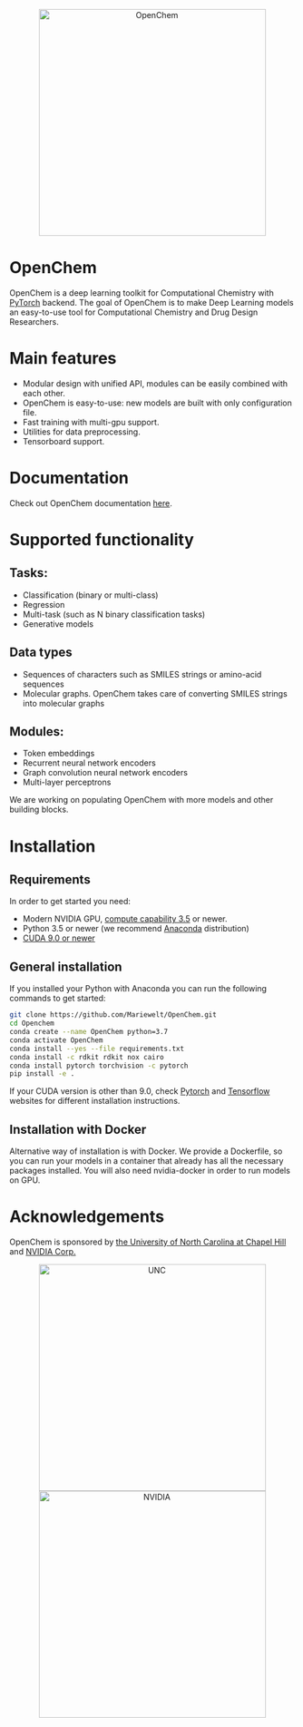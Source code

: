 <p align="center">
  <img align="middle" src="./docs/logo.png" alt="OpenChem" width="400px" class="center">
 </p>

# OpenChem

OpenChem is a deep learning toolkit for Computational Chemistry with [PyTorch](https://pytorch.org) backend. The goal of OpenChem is to make Deep Learning models an easy-to-use tool for Computational Chemistry and Drug Design Researchers. 

# Main features

* Modular design with unified API, modules can be easily combined with each other.
* OpenChem is easy-to-use: new models are built with only configuration file.
* Fast training with multi-gpu support.
* Utilities for data preprocessing.
* Tensorboard support.

# Documentation

Check out OpenChem documentation [here](https://mariewelt.github.io/OpenChem/).

# Supported functionality
## Tasks:
* Classification (binary or multi-class)
* Regression
* Multi-task (such as N binary classification tasks)
* Generative models

## Data types
* Sequences of characters such as SMILES strings or amino-acid sequences
* Molecular graphs. OpenChem takes care of converting SMILES strings into molecular graphs

## Modules:
* Token embeddings
* Recurrent neural network encoders
* Graph convolution neural network encoders
* Multi-layer perceptrons

We are working on populating OpenChem with more models and other building blocks.

# Installation

## Requirements
In order to get started you need:
* Modern NVIDIA GPU, [compute capability 3.5](https://developer.nvidia.com/cuda-gpus) or newer.
* Python 3.5 or newer (we recommend [Anaconda](https://www.continuum.io/downloads) distribution)
* [CUDA 9.0 or newer](https://developer.nvidia.com/cuda-downloads)

## General installation

If you installed your Python with Anaconda you can run the following commands to get started:
```bash
git clone https://github.com/Mariewelt/OpenChem.git
cd Openchem
conda create --name OpenChem python=3.7
conda activate OpenChem
conda install --yes --file requirements.txt
conda install -c rdkit rdkit nox cairo
conda install pytorch torchvision -c pytorch
pip install -e .
```
If your CUDA version is other than 9.0, check [Pytorch](https://pytorch.org) and [Tensorflow](https://www.tensorflow.org/install/) websites for different installation instructions. 

## Installation with Docker
Alternative way of installation is with Docker. We provide a Dockerfile, so you can run your models in a container that already has all the necessary packages installed. You will also need nvidia-docker in order to run models on GPU.

# Acknowledgements

OpenChem is sponsored by [the University of North Carolina at Chapel Hill](https://www.unc.edu/) and [NVIDIA Corp.](https://www.nvidia.com/en-us/) 
<p align="center">
  <img src="./docs/UNC_logo_RGB.png" alt="UNC" width="400px">
  <img src="./docs/NVLogo_2D_H.png" alt="NVIDIA" width="400px">
  <br>
</p>
